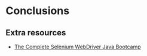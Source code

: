 # Conclusions

## Extra resources

* [The Complete Selenium WebDriver Java Bootcamp](https://ultimateqa.com/selenium-java)

